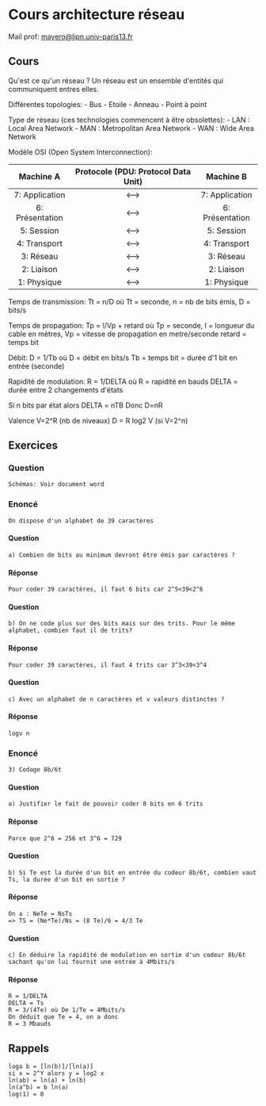 #	Cours architecture réseau

Mail prof: mayero@lipn.univ-paris13.fr

## Cours

Qu'est ce qu'un réseau ?
Un réseau est un ensemble d'entités qui communiquent entres elles.

Différentes topologies:
	- Bus
	- Etoile
	- Anneau
	- Point à point

Type de réseau (ces technologies commencent à être obsolettes):
	- LAN : Local Area Network
	- MAN : Metropolitan Area Network
	- WAN : Wide Area Network

Modèle OSI (Open System Interconnection):

Machine A       | Protocole (PDU: Protocol Data Unit) | Machine B       |
:--------------:|:-----------------------------------:|:---------------:|
7: Application  | <--> 								  | 7: Application  |
6: Présentation | <--> 								  | 6: Présentation |
5: Session      | <--> 								  | 5: Session      |
4: Transport    | <--> 								  | 4: Transport    |
3: Réseau       | <--> 								  | 3: Réseau       |
2: Liaison      | <--> 								  | 2: Liaison      |
1: Physique     | <--> 								  | 1: Physique     |


Temps de transmission: Tt = n/D où 
	Tt = seconde, 
	n = nb de bits émis, 
	D = bits/s

Temps de propagation: Tp = l/Vp + retard où
	Tp = seconde,
	l = longueur du cable en mètres,
	Vp = vitesse de propagation en metre/seconde
	retard = temps bit

Débit: D = 1/Tb où
	D = débit en bits/s
	Tb = temps bit = durée d'1 bit en entrée (seconde)

Rapidité de modulation: R = 1/DELTA où 
	R = rapidité en bauds
	DELTA = durée entre 2 changements d'états

Si n bits par état alors DELTA = nTB
Donc D=nR

Valence V=2^R (nb de niveaux)
D = R log2 V (si V=2^n)

## Exercices

### Question
```
Schémas: Voir document word
```

### Enoncé
```On dispose d'un alphabet de 39 caractères```

#### Question
```a) Combien de bits au minimum devront être émis par caractères ?```

#### Réponse
```Pour coder 39 caractères, il faut 6 bits car 2^5<39<2^6```

#### Question
```b) On ne code plus sur des bits mais sur des trits. Pour le même alphabet, combien faut il de trits?```

#### Réponse
```Pour coder 39 caractères, il faut 4 trits car 3^3<39<3^4```

#### Question
```c) Avec un alphabet de n caractères et v valeurs distinctes ?```

#### Réponse
```
logv n
```


### Enoncé
```3) Codage 8b/6t```

#### Question
```a) Justifier le fait de pouvoir coder 8 bits en 6 trits```

#### Réponse
```Parce que 2^6 = 256 et 3^6 = 729```

#### Question
```b) Si Te est la durée d'un bit en entrée du codeur 8b/6t, combien vaut Ts, la durée d'un bit en sortie ?```

#### Réponse
```
On a : NeTe = NsTs
=> TS = (Ne*Te)/Ns = (8 Te)/6 = 4/3 Te 
```

#### Question
```c) En déduire la rapidité de modulation en sortie d'un codeur 8b/6t sachant qu'on lui fournit une entrée à 4Mbits/s```

#### Réponse
```
R = 1/DELTA
DELTA = Ts
R = 3/(4Te) où De 1/Te = 4Mbits/s
On déduit que Te = 4, on a donc
R = 3 Mbauds
```


## Rappels
```
loga b = [ln(b)]/[ln(a)]
si x = 2^Y alors y = log2 x
ln(ab) = ln(a) + ln(b)
ln(a^b) = b ln(a)
log(1) = 0
```